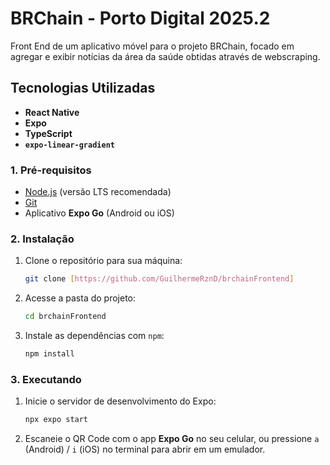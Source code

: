 # BRChain - Porto Digital 2025.2

Front End de um aplicativo móvel para o projeto BRChain, focado em agregar e exibir notícias da área da saúde obtidas através de webscraping.

## Tecnologias Utilizadas

* **React Native**
* **Expo**
* **TypeScript**
* **`expo-linear-gradient`**

### 1. Pré-requisitos

* [Node.js](https://nodejs.org/en/) (versão LTS recomendada)
* [Git](https://git-scm.com/)
* Aplicativo **Expo Go** (Android ou iOS)

### 2. Instalação

1.  Clone o repositório para sua máquina:
    ```bash
    git clone [https://github.com/GuilhermeRznD/brchainFrontend]
    ```

2.  Acesse a pasta do projeto:
    ```bash
    cd brchainFrontend
    ```

3.  Instale as dependências com `npm`:
    ```bash
    npm install
    ```

### 3. Executando

1.  Inicie o servidor de desenvolvimento do Expo:
    ```bash
    npx expo start
    ```

2.  Escaneie o QR Code com o app **Expo Go** no seu celular, ou pressione `a` (Android) / `i` (iOS) no terminal para abrir em um emulador.
